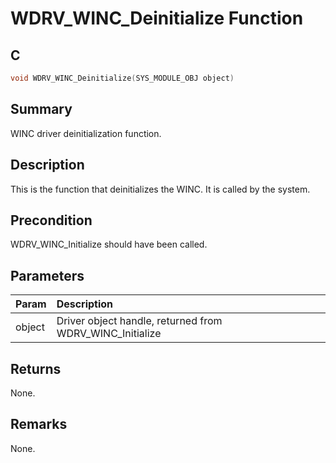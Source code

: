 # WDRV_WINC_Deinitialize Function

## C

```c
void WDRV_WINC_Deinitialize(SYS_MODULE_OBJ object)
```

## Summary

WINC driver deinitialization function.  

## Description

This is the function that deinitializes the WINC.
It is called by the system.

## Precondition

WDRV_WINC_Initialize should have been called.  

## Parameters

| Param | Description |
|:----- |:----------- |
| object | Driver object handle, returned from WDRV_WINC_Initialize  

## Returns

None.  

## Remarks

None.  



